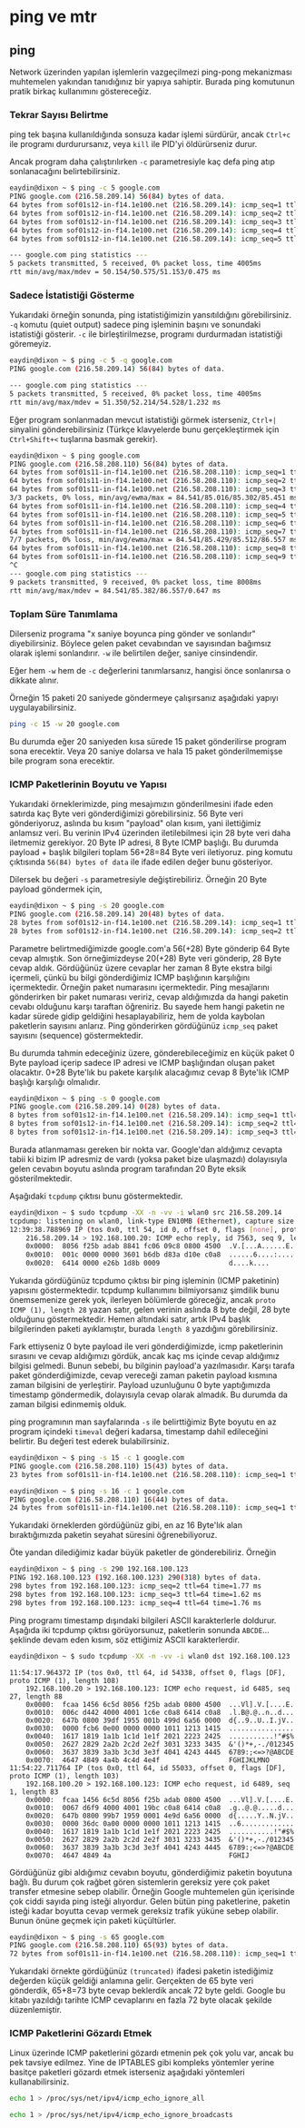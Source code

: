 # ping ve mtr

## ping

Network üzerinden yapılan işlemlerin vazgeçilmezi ping-pong mekanizması muhtemelen yakından tanıdığınız bir yapıya sahiptir. Burada ping komutunun pratik birkaç kullanımını göstereceğiz.

### Tekrar Sayısı Belirtme

ping tek başına kullanıldığında sonsuza kadar işlemi sürdürür, ancak ```Ctrl+c``` ile programı durdurursanız, veya ```kill``` ile PID'yi öldürürseniz durur.

Ancak program daha çalıştırılırken ```-c``` parametresiyle kaç defa ping atıp sonlanacağını belirtebilirsiniz.

```bash
eaydin@dixon ~ $ ping -c 5 google.com
PING google.com (216.58.209.14) 56(84) bytes of data.
64 bytes from sof01s12-in-f14.1e100.net (216.58.209.14): icmp_seq=1 ttl=54 time=50.9 ms
64 bytes from sof01s12-in-f14.1e100.net (216.58.209.14): icmp_seq=2 ttl=54 time=50.4 ms
64 bytes from sof01s12-in-f14.1e100.net (216.58.209.14): icmp_seq=3 ttl=54 time=50.1 ms
64 bytes from sof01s12-in-f14.1e100.net (216.58.209.14): icmp_seq=4 ttl=54 time=50.1 ms
64 bytes from sof01s12-in-f14.1e100.net (216.58.209.14): icmp_seq=5 ttl=54 time=51.1 ms

--- google.com ping statistics ---
5 packets transmitted, 5 received, 0% packet loss, time 4005ms
rtt min/avg/max/mdev = 50.154/50.575/51.153/0.475 ms
```

### Sadece İstatistiği Gösterme

Yukarıdaki örneğin sonunda, ping istatistiğimizin yansıtıldığını görebilirsiniz. ```-q``` komutu (quiet output) sadece ping işleminin başını ve sonundaki istatistiği gösterir. ```-c``` ile birleştirilmezse, programı durdurmadan istatistiği göremeyiz.

```bash
eaydin@dixon ~ $ ping -c 5 -q google.com 
PING google.com (216.58.209.14) 56(84) bytes of data.

--- google.com ping statistics ---
5 packets transmitted, 5 received, 0% packet loss, time 4005ms
rtt min/avg/max/mdev = 51.350/52.214/54.528/1.232 ms
```

Eğer program sonlanmadan mevcut istatistiği görmek isterseniz, ```Ctrl+|``` sinyalini gönderebilirsiniz (Türkçe klavyelerde bunu gerçekleştirmek için ```Ctrl+Shift+<``` tuşlarına basmak gerekir).


```bash
eaydin@dixon ~ $ ping google.com
PING google.com (216.58.208.110) 56(84) bytes of data.
64 bytes from sof01s11-in-f14.1e100.net (216.58.208.110): icmp_seq=1 ttl=55 time=85.4 ms
64 bytes from sof01s11-in-f14.1e100.net (216.58.208.110): icmp_seq=2 ttl=55 time=84.5 ms
64 bytes from sof01s11-in-f14.1e100.net (216.58.208.110): icmp_seq=3 ttl=55 time=85.0 ms
3/3 packets, 0% loss, min/avg/ewma/max = 84.541/85.016/85.302/85.451 ms
64 bytes from sof01s11-in-f14.1e100.net (216.58.208.110): icmp_seq=4 ttl=55 time=85.0 ms
64 bytes from sof01s11-in-f14.1e100.net (216.58.208.110): icmp_seq=5 ttl=55 time=85.2 ms
64 bytes from sof01s11-in-f14.1e100.net (216.58.208.110): icmp_seq=6 ttl=55 time=86.5 ms
64 bytes from sof01s11-in-f14.1e100.net (216.58.208.110): icmp_seq=7 ttl=55 time=86.0 ms
7/7 packets, 0% loss, min/avg/ewma/max = 84.541/85.429/85.512/86.557 ms
64 bytes from sof01s11-in-f14.1e100.net (216.58.208.110): icmp_seq=8 ttl=55 time=85.3 ms
64 bytes from sof01s11-in-f14.1e100.net (216.58.208.110): icmp_seq=9 ttl=55 time=85.0 ms
^C
--- google.com ping statistics ---
9 packets transmitted, 9 received, 0% packet loss, time 8008ms
rtt min/avg/max/mdev = 84.541/85.382/86.557/0.647 ms
```


### Toplam Süre Tanımlama

Dilerseniz programa "x saniye boyunca ping gönder ve sonlandır" diyebilirsiniz. Böylece gelen paket cevabından ve sayısından bağımsız olarak işlemi sonlandırır. ```-w``` ile belirtilen değer, saniye cinsindendir.

Eğer hem ```-w``` hem de ```-c``` değerlerini tanımlarsanız, hangisi önce sonlanırsa o dikkate alınır.

Örneğin 15 paketi 20 saniyede göndermeye çalışırsanız aşağıdaki yapıyı uygulayabilirsiniz.

```bash
ping -c 15 -w 20 google.com
```

Bu durumda eğer 20 saniyeden kısa sürede 15 paket gönderilirse program sona erecektir. Veya 20 saniye dolarsa ve hala 15 paket gönderilmemişse bile program sona erecektir.


### ICMP Paketlerinin Boyutu ve Yapısı

Yukarıdaki örneklerimizde, ping mesajımızın gönderilmesini ifade eden satırda kaç Byte veri gönderdiğimizi görebilirsiniz. 56 Byte veri gönderiyoruz, aslında bu kısım "payload" olan kısım, yani ilettiğimiz anlamsız veri. Bu verinin IPv4 üzerinden iletilebilmesi için 28 byte veri daha iletmemiz gerekiyor. 20 Byte IP adresi, 8 Byte ICMP başlığı. Bu durumda payload + başlık bilgileri toplam 56+28=84 Byte veri iletiyoruz. ping komutu çıktısında ```56(84) bytes of data``` ile ifade edilen değer bunu gösteriyor.

Dilersek bu değeri ```-s``` parametresiyle değiştirebiliriz. Örneğin 20 Byte payload göndermek için,

```bash
eaydin@dixon ~ $ ping -s 20 google.com
PING google.com (216.58.209.14) 20(48) bytes of data.
28 bytes from sof01s12-in-f14.1e100.net (216.58.209.14): icmp_seq=1 ttl=54 time=51.0 ms
28 bytes from sof01s12-in-f14.1e100.net (216.58.209.14): icmp_seq=2 ttl=54 time=50.8 ms
```

Parametre belirtmediğimizde google.com'a 56(+28) Byte gönderip 64 Byte cevap almıştık. Son örneğimizdeyse 20(+28) Byte veri gönderip, 28 Byte cevap aldık. Gördüğünüz üzere cevaplar her zaman 8 Byte ekstra bilgi içermeli, çünkü bu bilgi gönderdiğimiz ICMP başlığının karşılığını içermektedir. Örneğin paket numarasını içermektedir. Ping mesajlarını gönderirken bir paket numarası veririz, cevap aldığımızda da hangi paketin cevabı olduğunu karşı taraftan öğreniriz. Bu sayede hem hangi paketin ne kadar sürede gidip geldiğini hesaplayabiliriz, hem de yolda kaybolan paketlerin sayısını anlarız. Ping gönderirken gördüğünüz ```icmp_seq``` paket sayısını (sequence) göstermektedir.

Bu durumda tahmin edeceğiniz üzere, gönderebileceğimiz en küçük paket 0 Byte payload içerip sadece IP adresi ve ICMP başlığından oluşan paket olacaktır. 0+28 Byte'lık bu pakete karşılık alacağımız cevap 8 Byte'lık ICMP başlığı karşılığı olmalıdır.

```bash
eaydin@dixon ~ $ ping -s 0 google.com
PING google.com (216.58.209.14) 0(28) bytes of data.
8 bytes from sof01s12-in-f14.1e100.net (216.58.209.14): icmp_seq=1 ttl=54
8 bytes from sof01s12-in-f14.1e100.net (216.58.209.14): icmp_seq=2 ttl=54
8 bytes from sof01s12-in-f14.1e100.net (216.58.209.14): icmp_seq=3 ttl=54
```

Burada atlanmaması gereken bir nokta var. Google'dan aldığımız cevapta tabii ki bizim IP adresmiz de vardı (yoksa paket bize ulaşmazdı) dolayısıyla gelen cevabın boyutu aslında program tarafından 20 Byte eksik gösterilmektedir.

Aşağıdaki ```tcpdump``` çıktısı bunu göstermektedir.

```bash
eaydin@dixon ~ $ sudo tcpdump -XX -n -vv -i wlan0 src 216.58.209.14
tcpdump: listening on wlan0, link-type EN10MB (Ethernet), capture size 65535 bytes
12:39:38.788969 IP (tos 0x0, ttl 54, id 0, offset 0, flags [none], proto ICMP (1), length 28)
    216.58.209.14 > 192.168.100.20: ICMP echo reply, id 7563, seq 9, length 8
	0x0000:  8056 f25b adab 8841 fc06 09c8 0800 4500  .V.[...A......E.
	0x0010:  001c 0000 0000 3601 b6db d83a d10e c0a8  ......6....:....
	0x0020:  6414 0000 e26b 1d8b 0009                 d....k....
```

Yukarıda gördüğünüz tcpdumo çıktısı bir ping işleminin (ICMP paketinin) yapısını göstermektedir. tcpdump kullanımını bilmiyorsanız şimdilik bunu önemsemenize gerek yok, ilerleyen bölümlerde göreceğiz, ancak ```proto ICMP (1), length 28``` yazan satır, gelen verinin aslında 8 byte değil, 28 byte olduğunu göstermektedir. Hemen altındaki satır, artık IPv4 başlık bilgilerinden paketi ayıklamıştır, burada ```length 8``` yazdığını görebilirsiniz.
 
Fark ettiyseniz 0 byte payload ile veri gönderdiğimizde, icmp paketlerinin sırasını ve cevap aldığımızı gördük, ancak kaç ms içinde cevap aldığımız bilgisi gelmedi. Bunun sebebi, bu bilginin payload'a yazılmasıdır. Karşı tarafa paket gönderdiğimizde, cevap vereceği zaman paketin payload kısmına zaman bilgisini de yerleştirir. Payload uzunluğunu 0 byte yaptığımızda timestamp göndermedik, dolayısıyla cevap olarak almadık. Bu durumda da zaman bilgisi edinmemiş olduk.

ping programının man sayfalarında ```-s``` ile belirttiğimiz Byte boyutu en az program içindeki ```timeval``` değeri kadarsa, timestamp dahil edileceğini belirtir. Bu değeri test ederek bulabilirsiniz.

```bash
eaydin@dixon ~ $ ping -s 15 -c 1 google.com
PING google.com (216.58.208.110) 15(43) bytes of data.
23 bytes from sof01s11-in-f14.1e100.net (216.58.208.110): icmp_seq=1 ttl=55
```

```bash
eaydin@dixon ~ $ ping -s 16 -c 1 google.com
PING google.com (216.58.208.110) 16(44) bytes of data.
24 bytes from sof01s11-in-f14.1e100.net (216.58.208.110): icmp_seq=1 ttl=55 time=86.5 ms
```

Yukarıdaki örneklerden gördüğünüz gibi, en az 16 Byte'lık alan bıraktığımızda paketin seyahat süresini öğrenebiliyoruz.

Öte yandan dilediğimiz kadar büyük paketler de gönderebiliriz. Örneğin

```bash
eaydin@dixon ~ $ ping -s 290 192.168.100.123
PING 192.168.100.123 (192.168.100.123) 290(318) bytes of data.
298 bytes from 192.168.100.123: icmp_seq=2 ttl=64 time=1.77 ms
298 bytes from 192.168.100.123: icmp_seq=3 ttl=64 time=1.62 ms
298 bytes from 192.168.100.123: icmp_seq=4 ttl=64 time=1.76 ms
```

Ping programı timestamp dışındaki bilgileri ASCII karakterlerle doldurur. Aşağıda iki tcpdump çıktısı görüyorsunuz, paketlerin sonunda ```ABCDE```... şeklinde devam eden kısım, söz ettiğimiz ASCII karakterlerdir.

```bash
eaydin@dixon ~ $ sudo tcpdump -XX -n -vv -i wlan0 dst 192.168.100.123
```
```
11:54:17.964372 IP (tos 0x0, ttl 64, id 54338, offset 0, flags [DF], proto ICMP (1), length 108)
    192.168.100.20 > 192.168.100.123: ICMP echo request, id 6485, seq 27, length 88
	0x0000:  fcaa 1456 6c5d 8056 f25b adab 0800 4500  ...Vl].V.[....E.
	0x0010:  006c d442 4000 4001 1c6e c0a8 6414 c0a8  .l.B@.@..n..d...
	0x0020:  647b 0800 39df 1955 001b 499d 6a56 0000  d{..9..U..I.jV..
	0x0030:  0000 fcb6 0e00 0000 0000 1011 1213 1415  ................
	0x0040:  1617 1819 1a1b 1c1d 1e1f 2021 2223 2425  ...........!"#$%
	0x0050:  2627 2829 2a2b 2c2d 2e2f 3031 3233 3435  &'()*+,-./012345
	0x0060:  3637 3839 3a3b 3c3d 3e3f 4041 4243 4445  6789:;<=>?@ABCDE
	0x0070:  4647 4849 4a4b 4c4d 4e4f                 FGHIJKLMNO
11:54:22.711764 IP (tos 0x0, ttl 64, id 55033, offset 0, flags [DF], proto ICMP (1), length 103)
    192.168.100.20 > 192.168.100.123: ICMP echo request, id 6489, seq 1, length 83
	0x0000:  fcaa 1456 6c5d 8056 f25b adab 0800 4500  ...Vl].V.[....E.
	0x0010:  0067 d6f9 4000 4001 19bc c0a8 6414 c0a8  .g..@.@.....d...
	0x0020:  647b 0800 99b7 1959 0001 4e9d 6a56 0000  d{.....Y..N.jV..
	0x0030:  0000 36dc 0a00 0000 0000 1011 1213 1415  ..6.............
	0x0040:  1617 1819 1a1b 1c1d 1e1f 2021 2223 2425  ...........!"#$%
	0x0050:  2627 2829 2a2b 2c2d 2e2f 3031 3233 3435  &'()*+,-./012345
	0x0060:  3637 3839 3a3b 3c3d 3e3f 4041 4243 4445  6789:;<=>?@ABCDE
	0x0070:  4647 4849 4a                             FGHIJ
```

Gördüğünüz gibi aldığımız cevabın boyutu, gönderdiğimiz paketin boyutuna bağlı. Bu durum çok rağbet gören sistemlerin gereksiz yere çok paket transfer etmesine sebep olabilir. Örneğin Google muhtemelen gün içerisinde çok ciddi sayıda ping isteği alıyordur. Gelen bütün ping paketlerine, paketin isteği kadar boyutta cevap vermek gereksiz trafik yüküne sebep olabilir. Bunun önüne geçmek için paketi küçültürler.


```bash
eaydin@dixon ~ $ ping -s 65 google.com
PING google.com (216.58.208.110) 65(93) bytes of data.
72 bytes from sof01s11-in-f14.1e100.net (216.58.208.110): icmp_seq=1 ttl=55 (truncated)
```

Yukarıdaki örnekte gördüğünüz ```(truncated)``` ifadesi paketin istediğimiz değerden küçük geldiği anlamına gelir. Gerçekten de 65 byte veri gönderdik, 65+8=73 byte cevap beklerdik ancak 72 byte geldi. Google bu kitabı yazıldığı tarihte ICMP cevaplarını en fazla 72 byte olacak şekilde düzenlemiştir.


### ICMP Paketlerini Gözardı Etmek

Linux üzerinde ICMP paketlerini gözardı etmenin pek çok yolu var, ancak bu pek tavsiye edilmez. Yine de IPTABLES gibi kompleks yöntemler yerine basitçe paketleri gözardı etmek isterseniz aşağıdaki yöntemleri kullanabilirsiniz.

```bash
echo 1 > /proc/sys/net/ipv4/icmp_echo_ignore_all
```
```bash
echo 1 > /proc/sys/net/ipv4/icmp_echo_ignore_broadcasts
```
